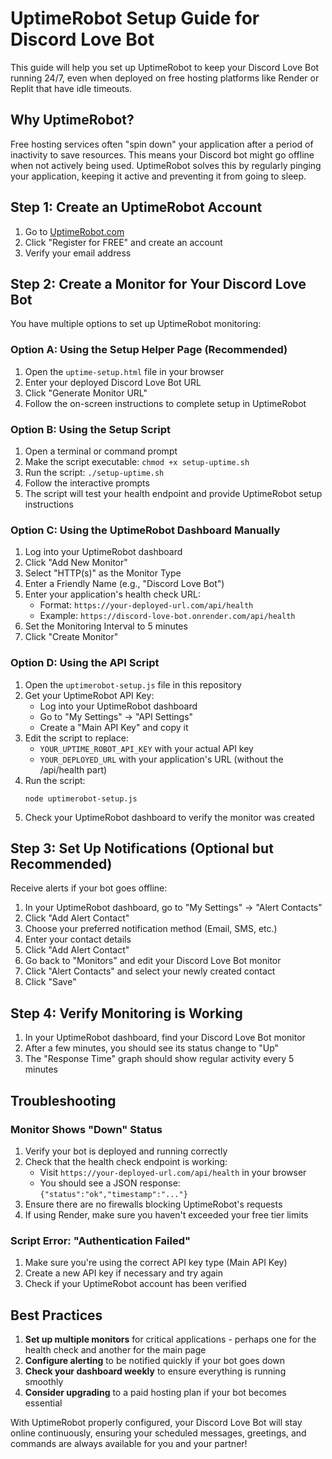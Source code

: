 # UptimeRobot Setup Guide for Discord Love Bot

This guide will help you set up UptimeRobot to keep your Discord Love Bot running 24/7, even when deployed on free hosting platforms like Render or Replit that have idle timeouts.

## Why UptimeRobot?

Free hosting services often "spin down" your application after a period of inactivity to save resources. This means your Discord bot might go offline when not actively being used. UptimeRobot solves this by regularly pinging your application, keeping it active and preventing it from going to sleep.

## Step 1: Create an UptimeRobot Account

1. Go to [UptimeRobot.com](https://uptimerobot.com)
2. Click "Register for FREE" and create an account
3. Verify your email address

## Step 2: Create a Monitor for Your Discord Love Bot

You have multiple options to set up UptimeRobot monitoring:

### Option A: Using the Setup Helper Page (Recommended)

1. Open the `uptime-setup.html` file in your browser
2. Enter your deployed Discord Love Bot URL
3. Click "Generate Monitor URL"
4. Follow the on-screen instructions to complete setup in UptimeRobot

### Option B: Using the Setup Script

1. Open a terminal or command prompt
2. Make the script executable: `chmod +x setup-uptime.sh`
3. Run the script: `./setup-uptime.sh`
4. Follow the interactive prompts
5. The script will test your health endpoint and provide UptimeRobot setup instructions

### Option C: Using the UptimeRobot Dashboard Manually

1. Log into your UptimeRobot dashboard
2. Click "Add New Monitor"
3. Select "HTTP(s)" as the Monitor Type
4. Enter a Friendly Name (e.g., "Discord Love Bot")
5. Enter your application's health check URL:
   - Format: `https://your-deployed-url.com/api/health`
   - Example: `https://discord-love-bot.onrender.com/api/health`
6. Set the Monitoring Interval to 5 minutes
7. Click "Create Monitor"

### Option D: Using the API Script

1. Open the `uptimerobot-setup.js` file in this repository
2. Get your UptimeRobot API Key:
   - Log into your UptimeRobot dashboard
   - Go to "My Settings" → "API Settings"
   - Create a "Main API Key" and copy it
3. Edit the script to replace:
   - `YOUR_UPTIME_ROBOT_API_KEY` with your actual API key
   - `YOUR_DEPLOYED_URL` with your application's URL (without the /api/health part)
4. Run the script:
   ```
   node uptimerobot-setup.js
   ```
5. Check your UptimeRobot dashboard to verify the monitor was created

## Step 3: Set Up Notifications (Optional but Recommended)

Receive alerts if your bot goes offline:

1. In your UptimeRobot dashboard, go to "My Settings" → "Alert Contacts"
2. Click "Add Alert Contact"
3. Choose your preferred notification method (Email, SMS, etc.)
4. Enter your contact details
5. Click "Add Alert Contact"
6. Go back to "Monitors" and edit your Discord Love Bot monitor
7. Click "Alert Contacts" and select your newly created contact
8. Click "Save"

## Step 4: Verify Monitoring is Working

1. In your UptimeRobot dashboard, find your Discord Love Bot monitor
2. After a few minutes, you should see its status change to "Up"
3. The "Response Time" graph should show regular activity every 5 minutes

## Troubleshooting

### Monitor Shows "Down" Status

1. Verify your bot is deployed and running correctly
2. Check that the health check endpoint is working:
   - Visit `https://your-deployed-url.com/api/health` in your browser
   - You should see a JSON response: `{"status":"ok","timestamp":"..."}`
3. Ensure there are no firewalls blocking UptimeRobot's requests
4. If using Render, make sure you haven't exceeded your free tier limits

### Script Error: "Authentication Failed"

1. Make sure you're using the correct API key type (Main API Key)
2. Create a new API key if necessary and try again
3. Check if your UptimeRobot account has been verified

## Best Practices

1. **Set up multiple monitors** for critical applications - perhaps one for the health check and another for the main page
2. **Configure alerting** to be notified quickly if your bot goes down
3. **Check your dashboard weekly** to ensure everything is running smoothly
4. **Consider upgrading** to a paid hosting plan if your bot becomes essential

With UptimeRobot properly configured, your Discord Love Bot will stay online continuously, ensuring your scheduled messages, greetings, and commands are always available for you and your partner!